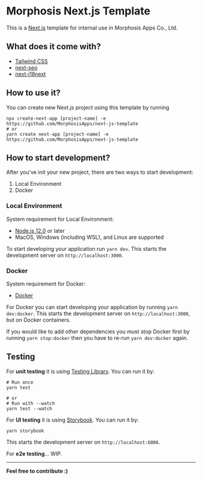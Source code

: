 # Morphosis Next.js Template

This is a [Next.js](https://nextjs.org/) template for internal use in Morphosis Apps Co., Ltd.

## What does it come with?
  - [Tailwind CSS](https://tailwindcss.com/)
  - [next-seo](https://github.com/garmeeh/next-seo)
  - [next-i18next](https://github.com/isaachinman/next-i18next)

## How to use it?
You can create new Next.js project using this template by running
```
npx create-next-app [project-name] -e https://github.com/MorphosisApps/next-js-template
# or
yarn create next-app [project-name] -e https://github.com/MorphosisApps/next-js-template
```

## How to start development?
After you've init your new project, there are two ways to start development:
1. Local Environment
2. Docker

### Local Environment
System requirement for Local Environment:
- [Node.js 12.0](https://nodejs.org/en/) or later
- MacOS, Windows (including WSL), and Linux are supported

To start developing your application run `yarn dev`. This starts the development server on `http://localhost:3000`.

### Docker
System requirement for Docker:
- [Docker](https://www.docker.com/) 

For Docker you can start developing your application by running `yarn dev:docker`. This starts the development server on `http://localhost:3000`, but on Docker containers.

If you would like to add other dependencies you must stop Docker first by running `yarn stop:docker` then you have to re-run `yarn dev:docker` again.

## Testing
For **unit testing** it is using [Testing Library](https://testing-library.com/docs/react-testing-library/intro/). You can run it by:
```
# Run once
yarn test 

# or
# Run with --watch
yarn test --watch
```

For **UI testing** it is using [Storybook](https://storybook.js.org/). You can run it by:
```
yarn storybook
```
This starts the development server on `http://localhost:6006`.

For **e2e testing**... WIP.

---
**Feel free to contribute :)**
